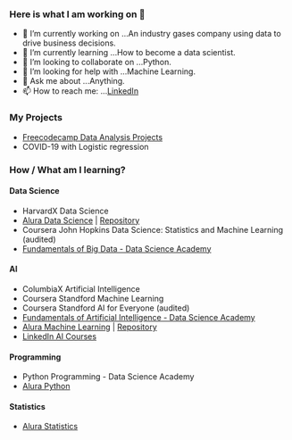 ### Here is what I am working on 👋


- 🔭 I’m currently working on ...An industry gases company using data to drive business decisions. 
- 🌱 I’m currently learning ...How to become a data scientist. 
- 👯 I’m looking to collaborate on ...Python. 
- 🤔 I’m looking for help with ...Machine Learning.
- 💬 Ask me about ...Anything.
- 📫 How to reach me: ...[LinkedIn](https://www.linkedin.com/in/mariana-almeida-72725889/?locale=en_US)


### My Projects
 - [Freecodecamp Data Analysis Projects](https://github.com/mlfa03/Freecodecamp_Projects/tree/main/FCC_Data_Analysis)
 - COVID-19 with Logistic regression

### How / What am I learning?  

#### Data Science
 - HarvardX Data Science 
 - [Alura Data Science](https://github.com/mlfa03/MyCourses/blob/main/AluraPython/DS_Alura) | [Repository](https://github.com/mlfa03/Alura_Estudos/tree/master/Data_Visualization)
 - Coursera John Hopkins Data Science: Statistics and Machine Learning (audited)
 - [Fundamentals of Big Data - Data Science Academy](https://mycourse.app/g5QUCa4VYbC3Dn3SA)
 

#### AI 
- ColumbiaX Artificial Intelligence
- Coursera Standford Machine Learning 
- Coursera Standford AI for Everyone (audited)
- [Fundamentals of Artificial Intelligence - Data Science Academy](https://mycourse.app/zk2NGGfpEjEwnZVU7)
- [Alura Machine Learning](https://github.com/mlfa03/MyCourses/blob/main/AluraPython/ML.md)  | [Repository](https://github.com/mlfa03/Alura_Estudos/tree/master/MachineLearning_Alura)
- [LinkedIn AI Courses](https://github.com/mlfa03/MyCourses/blob/main/LinkedIn/AI_LD.md)

#### Programming
- Python Programming - Data Science Academy
- [Alura Python](https://github.com/mlfa03/MyCourses/blob/main/AluraPython/README.md)

#### Statistics
- [Alura Statistics](https://github.com/mlfa03/MyCourses/blob/main/AluraPython/alurastats.md)
